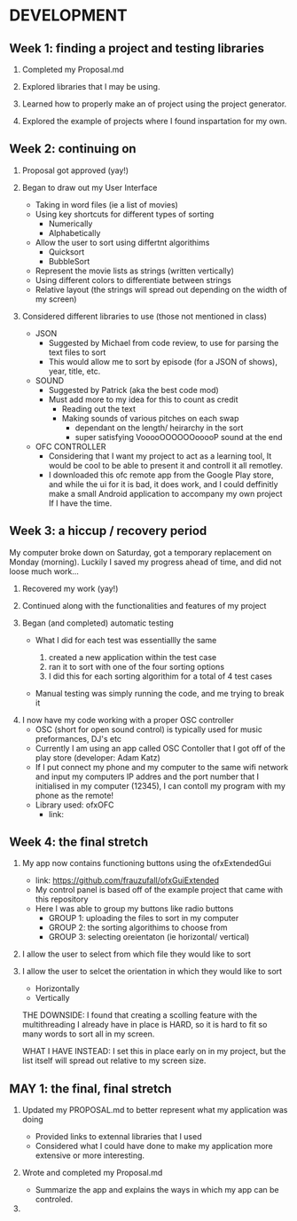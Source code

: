 # DEVELOPMENT 

## Week 1: finding a project and testing libraries
1. Completed my Proposal.md

2. Explored libraries that I may be using.

3. Learned how to properly make an of project using the project generator.

4. Explored the example of projects where I found inspartation for my own.


## Week 2: continuing on
1. Proposal got approved (yay!)

2. Began to draw out my User Interface
     - Taking in word files (ie a list of movies)
	 - Using key shortcuts for different types of sorting
		- Numerically
		- Alphabetically
	 - Allow the user to sort using differtnt algorithims
		- Quicksort
		- BubbleSort
	- Represent the movie lists as strings (written vertically)
	- Using different colors to differentiate between strings
	- Relative layout (the strings will spread out depending on the width of my screen)

3. Considered different libraries to use (those not mentioned in class)
	- JSON
		- Suggested by Michael from code review, to use for parsing the text files to sort
		- This would allow me to sort by episode (for a JSON of shows), year, title, etc.
	- SOUND
		- Suggested by Patrick (aka the best code mod)
		- Must add more to my idea for this to count as credit
			- Reading out the text
			- Making sounds of various pitches on each swap
				- dependant on the length/ heirarchy in the sort
				- super satisfying VooooOOOOOOooooP sound at the end
	- OFC CONTROLLER 
		- Considering that I want my project to act as a learning tool, It would be cool to be able to present it
		and controll it all remotley.
		- I downloaded this ofc remote app from the Google Play store, and while the ui for it is bad, it does work, and I could
		deffinitly make a small Android application to accompany my own project If I have the time.


## Week 3: a hiccup / recovery period
 My computer broke down on Saturday, got a temporary replacement on Monday (morning). Luckily I saved my progress ahead of time, and did not loose much work...

 1. Recovered my work (yay!)

 2. Continued along with the functionalities and features of my project

 3. Began (and completed) automatic testing
	- What I did for each test was essentiallly the same
		1) created a new application within the test case
		2) ran it to sort with one of the four sorting options
		3) I did this for each sorting algorithim for a total of 4 test cases

	- Manual testing was simply running the code, and me trying to break it

4) I now have my code working with a proper OSC controller
	- OSC (short for open sound control) is typically used for music preformances, DJ's etc
	- Currently I am using an app called OSC Contoller that I got off of the play store (developer: Adam Katz)
	- If I put connect my phone and my computer to the same wifi network and input my computers IP addres and
	the port number that I initialised in my computer (12345), I can contoll my program with my phone as the remote!
	- Library used: ofxOFC 
		- link: 


## Week 4: the final stretch
1. My app now contains functioning buttons using the ofxExtendedGui 
	- link: https://github.com/frauzufall/ofxGuiExtended
	- My control panel is based off of the example project that came with this repository
	- Here I was able to group my buttons like radio buttons
		- GROUP 1: uploading the files to sort in my computer
		- GROUP 2: the sorting algorithims to choose from
		- GROUP 3: selecting oreientaton (ie horizontal/ vertical)

2. I allow the user to select from which file they would like to sort

3. I allow the user to selcet the orientation in which they would like to sort
	- Horizontally
	- Vertically

	THE DOWNSIDE: I found that creating a scolling feature with the multithreading
	I already have in place is HARD, so it is hard to fit so many words to sort all
	in my screen.

	WHAT I HAVE INSTEAD: I set this in place early on in my project, but the list itself
	will spread out relative to my screen size. 


## MAY 1: the final, final stretch
1. Updated my PROPOSAL.md to better represent what my application was doing
	- Provided links to extennal libraries that I used
	- Considered what I could have done to make my application more extensive or
	more interesting.

2. Wrote and completed my Proposal.md
	- Summarize the app and explains the ways in which my app can be controled.

3.